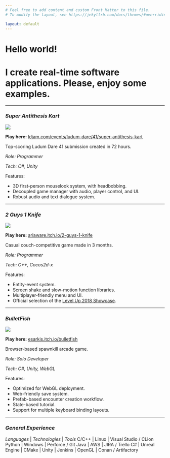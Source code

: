 ```yaml
---
# Feel free to add content and custom Front Matter to this file.
# To modify the layout, see https://jekyllrb.com/docs/themes/#overriding-theme-defaults

layout: default
---
```


# **Hello world!**

# I create real-time software applications. Please, enjoy some examples.

---

### *Super Antithesis Kart*
![]({https://youtu.be/GG8GpxZWjLk})

**Play here:** [ldjam.com/events/ludum-dare/41/super-antithesis-kart](http://ldjam.com/events/ludum-dare/41/super-antithesis-kart-1)

Top-scoring Ludum Dare 41 submission created in 72 hours.

*Role: Programmer*

*Tech: C#, Unity*

Features:
- 3D first-person mouselook system, with headbobbing.
- Decoupled game manager with audio, player control, and UI.
- Robust audio and text dialogue system.

---

### *2 Guys 1 Knife*

![]({https://youtu.be/uR2IQI1j1fo})

**Play here:** [ariaware.itch.io/2-guys-1-knife](https://ariaware.itch.io/2-guys-1-knife)

Casual couch-competitive game made in 3 months.

*Role: Programmer*

*Tech: C++, Cocos2d-x*

Features:

- Entity-event system.
- Screen shake and slow-motion function libraries.
- Multiplayer-friendly menu and UI.
- Official selection of the [Level Up 2018 Showcase](https://levelupshowcase.com/).

---

### *BulletFish*

![]({https://youtu.be/Fdw2ZrXkvKk})

**Play here:** [esarkis.itch.io/bulletfish](https://esarkis.itch.io/bulletfish)

Browser-based spawnkill arcade game.

*Role: Solo Developer*

*Tech: C#, Unity, WebGL*

Features:

- Optimized for WebGL deployment.
- Web-friendly save system.
- Prefab-based encounter creation workflow.
- State-based tutorial.
- Support for multiple keyboard binding layouts.

---

### *General Experience*

*Languages*	| *Technologies*	| *Tools* 
C/C++		| Linux				| Visual Studio / CLion
Python		| Windows			| Perforce / Git
Java		| AWS				| JIRA / Trello
C#			| Unreal Engine		| CMake 
			| Unity				| Jenkins
			| OpenGL			| Conan / Artifactory

